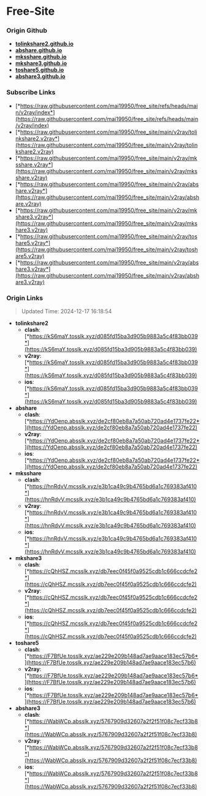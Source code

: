 # Free-Site

### Origin Github

- [**tolinkshare2.github.io**](https://github.com/tolinkshare2/tolinkshare2.github.io)
- [**abshare.github.io**](https://github.com/abshare/abshare.github.io)
- [**mksshare.github.io**](https://github.com/mksshare/mksshare.github.io)
- [**mkshare3.github.io**](https://github.com/mkshare3/mkshare3.github.io)
- [**toshare5.github.io**](https://github.com/toshare5/toshare5.github.io)
- [**abshare3.github.io**](https://github.com/abshare3/abshare3.github.io)

### Subscribe Links

- [*https://raw.githubusercontent.com/mai19950/free_site/refs/heads/main/v2ray/index*](https://raw.githubusercontent.com/mai19950/free_site/refs/heads/main/v2ray/index)
- [*https://raw.githubusercontent.com/mai19950/free_site/main/v2ray/tolinkshare2.v2ray*](https://raw.githubusercontent.com/mai19950/free_site/main/v2ray/tolinkshare2.v2ray)
- [*https://raw.githubusercontent.com/mai19950/free_site/main/v2ray/mksshare.v2ray*](https://raw.githubusercontent.com/mai19950/free_site/main/v2ray/mksshare.v2ray)
- [*https://raw.githubusercontent.com/mai19950/free_site/main/v2ray/abshare.v2ray*](https://raw.githubusercontent.com/mai19950/free_site/main/v2ray/abshare.v2ray)
- [*https://raw.githubusercontent.com/mai19950/free_site/main/v2ray/mkshare3.v2ray*](https://raw.githubusercontent.com/mai19950/free_site/main/v2ray/mkshare3.v2ray)
- [*https://raw.githubusercontent.com/mai19950/free_site/main/v2ray/toshare5.v2ray*](https://raw.githubusercontent.com/mai19950/free_site/main/v2ray/toshare5.v2ray)
- [*https://raw.githubusercontent.com/mai19950/free_site/main/v2ray/abshare3.v2ray*](https://raw.githubusercontent.com/mai19950/free_site/main/v2ray/abshare3.v2ray)

### Origin Links

> Updated Time: 2024-12-17 16:18:54

- **tolinkshare2**
  - **clash**: [*https://kS6maY.tosslk.xyz/d085fd15ba3d905b9883a5c4f83bb039*](https://kS6maY.tosslk.xyz/d085fd15ba3d905b9883a5c4f83bb039)
  - **v2ray**: [*https://kS6maY.tosslk.xyz/d085fd15ba3d905b9883a5c4f83bb039*](https://kS6maY.tosslk.xyz/d085fd15ba3d905b9883a5c4f83bb039)
  - **ios**: [*https://kS6maY.tosslk.xyz/d085fd15ba3d905b9883a5c4f83bb039*](https://kS6maY.tosslk.xyz/d085fd15ba3d905b9883a5c4f83bb039)
- **abshare**
  - **clash**: [*https://YdOenp.absslk.xyz/de2cf80eb8a7a50ab720ad4e1737fe22*](https://YdOenp.absslk.xyz/de2cf80eb8a7a50ab720ad4e1737fe22)
  - **v2ray**: [*https://YdOenp.absslk.xyz/de2cf80eb8a7a50ab720ad4e1737fe22*](https://YdOenp.absslk.xyz/de2cf80eb8a7a50ab720ad4e1737fe22)
  - **ios**: [*https://YdOenp.absslk.xyz/de2cf80eb8a7a50ab720ad4e1737fe22*](https://YdOenp.absslk.xyz/de2cf80eb8a7a50ab720ad4e1737fe22)
- **mksshare**
  - **clash**: [*https://hnRdvV.mcsslk.xyz/e3b1ca49c9b4765bd6a1c769383af410*](https://hnRdvV.mcsslk.xyz/e3b1ca49c9b4765bd6a1c769383af410)
  - **v2ray**: [*https://hnRdvV.mcsslk.xyz/e3b1ca49c9b4765bd6a1c769383af410*](https://hnRdvV.mcsslk.xyz/e3b1ca49c9b4765bd6a1c769383af410)
  - **ios**: [*https://hnRdvV.mcsslk.xyz/e3b1ca49c9b4765bd6a1c769383af410*](https://hnRdvV.mcsslk.xyz/e3b1ca49c9b4765bd6a1c769383af410)
- **mkshare3**
  - **clash**: [*https://cQhHSZ.mcsslk.xyz/db7eec0f45f0a9525cdb1c666ccdcfe2*](https://cQhHSZ.mcsslk.xyz/db7eec0f45f0a9525cdb1c666ccdcfe2)
  - **v2ray**: [*https://cQhHSZ.mcsslk.xyz/db7eec0f45f0a9525cdb1c666ccdcfe2*](https://cQhHSZ.mcsslk.xyz/db7eec0f45f0a9525cdb1c666ccdcfe2)
  - **ios**: [*https://cQhHSZ.mcsslk.xyz/db7eec0f45f0a9525cdb1c666ccdcfe2*](https://cQhHSZ.mcsslk.xyz/db7eec0f45f0a9525cdb1c666ccdcfe2)
- **toshare5**
  - **clash**: [*https://F7BfUe.tosslk.xyz/ae229e209b148ad7ae9aace183ec57b6*](https://F7BfUe.tosslk.xyz/ae229e209b148ad7ae9aace183ec57b6)
  - **v2ray**: [*https://F7BfUe.tosslk.xyz/ae229e209b148ad7ae9aace183ec57b6*](https://F7BfUe.tosslk.xyz/ae229e209b148ad7ae9aace183ec57b6)
  - **ios**: [*https://F7BfUe.tosslk.xyz/ae229e209b148ad7ae9aace183ec57b6*](https://F7BfUe.tosslk.xyz/ae229e209b148ad7ae9aace183ec57b6)
- **abshare3**
  - **clash**: [*https://WabWCp.absslk.xyz/5767909d32607a2f2f51f08c7ecf33b8*](https://WabWCp.absslk.xyz/5767909d32607a2f2f51f08c7ecf33b8)
  - **v2ray**: [*https://WabWCp.absslk.xyz/5767909d32607a2f2f51f08c7ecf33b8*](https://WabWCp.absslk.xyz/5767909d32607a2f2f51f08c7ecf33b8)
  - **ios**: [*https://WabWCp.absslk.xyz/5767909d32607a2f2f51f08c7ecf33b8*](https://WabWCp.absslk.xyz/5767909d32607a2f2f51f08c7ecf33b8)
